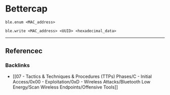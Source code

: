 # Bettercap

```
ble.enum <MAC_address>
```

```
ble.write <MAC_address> <UUID> <hexadecimal_data>
```

---
## Referencec

### Backlinks

- [[07 - Tactics & Techniques & Procedures (TTPs) Phases/C - Initial Access/0x00 - Exploitation/0xD - Wireless Attacks/Bluetooth Low Energy/Scan Wireless Endpoints/Offensive Tools]]